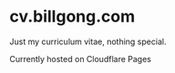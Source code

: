 # cv.billgong.com

Just my curriculum vitae, nothing special. 

Currently hosted on Cloudflare Pages

